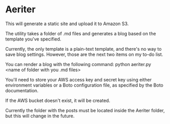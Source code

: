Aeriter
=======

This will generate a static site and upload it to Amazon S3.

The utility takes a folder of .md files and generates a blog based on the template you've specified.

Currently, the only template is a plain-text template, and there's no way to save blog settings. However, those are the next two items on my to-do list.

You can render a blog with the following command:
	python aeriter.py <name of folder with you .md files> <name of Amazon S3 bucket>

You'll need to store your AWS access key and secret key using either environment variables or a Boto configuration file, as specified by the Boto documentation.

If the AWS bucket doesn't exist, it will be created.

Currently the folder with the posts must be located inside the Aeriter folder, but this will change in the future.
